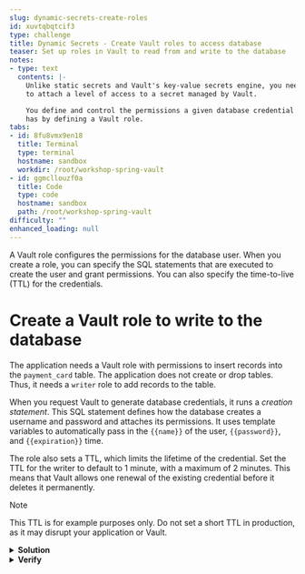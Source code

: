 ```yaml
---
slug: dynamic-secrets-create-roles
id: xuvtqbqtcif3
type: challenge
title: Dynamic Secrets - Create Vault roles to access database
teaser: Set up roles in Vault to read from and write to the database
notes:
- type: text
  contents: |-
    Unlike static secrets and Vault's key-value secrets engine, you need
    to attach a level of access to a secret managed by Vault.

    You define and control the permissions a given database credential
    has by defining a Vault role.
tabs:
- id: 8fu8vmx9en18
  title: Terminal
  type: terminal
  hostname: sandbox
  workdir: /root/workshop-spring-vault
- id: ggmcllouzf0a
  title: Code
  type: code
  hostname: sandbox
  path: /root/workshop-spring-vault
difficulty: ""
enhanced_loading: null
---
```


A Vault role configures the permissions for the database user. When you create a role,
you can specify the SQL statements that are executed to create the user and grant permissions.
You can also specify the time-to-live (TTL) for the credentials.

Create a Vault role to write to the database
===

The application needs a Vault role with permissions to insert records into the `payment_card` table.
The application does not create or drop tables. Thus, it needs a `writer` role to add records
to the table.

When you request Vault to generate database credentials, it runs a *creation statement*.
This SQL statement defines how the database creates a username and password and attaches its
permissions. It uses template variables to automatically pass in the `{{name}}` of the user,
`{{password}}`, and `{{expiration}}` time.

The role also sets a TTL, which limits the lifetime of the credential.
Set the TTL for the writer to default to 1 minute, with a maximum of 2 minutes.
This means that Vault allows one renewal of the existing credential before it deletes it permanently.

> [!NOTE]
> This TTL is for example purposes only. Do not set a short TTL in production, as it may
> disrupt your application or Vault.

<details>
<summary><b>Solution</b></summary>
Run the following command in the <b>Terminal</b> tab.

```shell
vault write database/roles/writer \
    db_name=payments \
    creation_statements="CREATE ROLE \"{{name}}\" WITH LOGIN PASSWORD '{{password}}' VALID UNTIL '{{expiration}}';
    GRANT SELECT, INSERT, UPDATE ON payment_card TO \"{{name}}\";" \
    default_ttl="1m" \
    max_ttl="2m"
```
</details>

<details>
<summary><b>Verify</b></summary>
After creating the writer role, verify that you can get some credentials with the following:

```shell
vault read database/creds/writer
```

The command outputs a username and password with a lease used by Vault to track the expiration
of the secret.

```shell,nocopy
Key                Value
---                -----
lease_id           database/creds/writer/x9fpwRltEqD4Gq45HZgPtU1i
lease_duration     1m
lease_renewable    true
password           H-K3EPsHkXX0TAw1tHB2
username           v-token-writer-SKafQcVrz91Lu3BDxeGi-1736435705
```

Create a Vault role to read from the database
===

Create a `reader` role that allows a human user to select records from the `payments` table.

The permissions should grant select on the `payment_card` table,
a default TTL of 1 hour, and a maximum of 24 hours. Since a user leverages
the `reader` role to debug the database, it helps to have an longer TTL for the
database credentials. Other parameters should match the `writer` role you created.

<details>
<summary><b>Solution</b></summary>
Run the following command in the <b>Terminal</b> tab.

```shell
vault write database/roles/reader \
    db_name=payments \
    creation_statements="CREATE ROLE \"{{name}}\" WITH LOGIN PASSWORD '{{password}}' VALID UNTIL '{{expiration}}';
    GRANT SELECT ON payment_card TO \"{{name}}\";" \
    default_ttl="1h" \
    max_ttl="24h"
```
</details>

<details>
<summary><b>Verify</b></summary>
After creating the reader role, verify that you can get some credentials with the following:

```shell
vault read database/creds/reader
```

The command outputs a username and password with a lease used by Vault to track the expiration
of the secret.

```shell,nocopy
Key                Value
---                -----
lease_id           database/creds/reader/SbwFzRsPeB3IcSi8ecyrMgjk
lease_duration     1h
lease_renewable    true
password           YYkQlEhlaYg9oZ9p-pl6
username           v-token-reader-vGcR3xsXCrCLPC5ALo33-1736436171
```

Copy the database username and password to log into Vault and select from the `payment_card`
table.

```shell
PGPASSWORD=<copy from Vault output> psql -h 127.0.0.1 -U <copy from Vault output> payments --command 'select * from payment_card;'
```

The command outputs one record.

```shell,nocopy
 id | user_id |        name         |  number  | expiry | cv3
----+---------+---------------------+----------+--------+------
  1 |     123 | Mr Nicholas Jackson | 12313434 | 01/23  | 1231
(1 row)
```
</details>

Next, configure the Spring application to read the database secret from Vault.